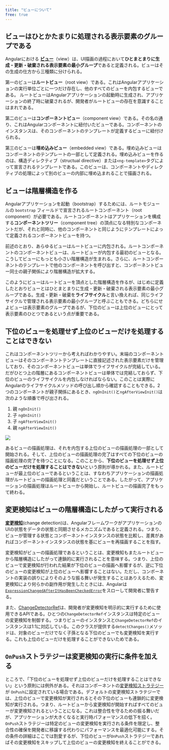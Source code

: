 ```yaml
---
title: "ビューについて"
free: true
---
```


## ビューはひとかたまりに処理される表示要素のグループである

Angularにおける **[ビュー][]**（view）は、UI描画の過程において**ひとまとまりに生成・更新・破棄される表示要素の最小グループ**であると定義される。ビューはその生成の仕方から三種類に分けられる。

第一のビューは**ルートビュー**（root view）である。これはAngularアプリケーションの実行単位ごとに一つだけ存在し、他のすべてのビューを内包するビューである。
ルートビューはAngularアプリケーションの起動時に生成され、アプリケーションの終了時に破棄されるが、開発者がルートビューの存在を意識することはまれである。

第二のビューは**コンポーネントビュー**（component view）である。その名の通り、これはAngularコンポーネントに紐付いたビューである。コンポーネントのインスタンスは、そのコンポーネントのテンプレートが定義するビューに紐付けられる。

第三のビューは**埋め込みビュー**（embedded view）である。埋め込みビューはコンポーネントのテンプレートの一部として定義される。埋め込みビューを作るのは、構造ディレクティブ（structual directive）または`<ng-template>`タグによって宣言されるテンプレートである。このビューは、コンポーネントやディレクティブの処理によって別のビューの内部に埋め込まれることで描画される。

## ビューは階層構造を作る

Angularアプリケーションを起動（bootstrap）するためには、ルートモジュールの `bootstrap` フィールドで宣言されるルートコンポーネント（root component）が必要である。ルートコンポーネントはアプリケーションを構成する**コンポーネントツリー**（component tree）の頂点になる特別なコンポーネントだが、それと同時に、他のコンポーネントと同じようにテンプレートによって定義されるコンポーネントビューを持つ。

前述のとおり、あらゆるビューはルートビューに内包される。ルートコンポーネントのコンポーネントビューは、ルートビューが内包する最初のビューとなる。こうしてビューにもっとも小さい階層構造が生まれる。さらに、ルートコンポーネントのテンプレートで他のコンポーネントを呼び出すと、コンポーネントビュー同士の親子関係により階層構造が拡大する。

このようにビューはルートビューを頂点とした階層構造を作るが、はじめに定義したとおりビューとはひとまとまりに生成・更新・破棄される表示要素の最小グループである。生成・更新・破棄を**ライフサイクル**と言い換えれば、同じライフサイクルで管理される表示要素の最小グループと呼ぶこともできる。どちらにせよビューは表示要素のグループであるが、下位のビューは上位のビューにとって表示要素のひとつであるという点が重要である。

## 下位のビューを処理せず上位のビューだけを処理することはできない

これはコンポーネントツリーから考えればわかりやすい。末端のコンポーネントビューはそのコンポーネントテンプレートに直接記述された表示要素だけを管理しており、そのコンポーネントビューは単体でライフサイクルが完結している。だがひとつ上の階層にあるコンポーネントビューは単体では完結しておらず、下位のビューのライフサイクルを内包しなければならない。このことは実際にAngularのライフサイクルメソッドの呼び出し順から確認することもできる。2つのコンポーネントが親子関係にあるとき、`ngOnInit()`と`ngAfterViewInit()`は次のような順番で呼び出される。

1. 親 `ngOnInit()`
1. 子 `ngOnInit()`
1. 子 `ngAfterViewInit()`
1. 親 `ngAfterViewInit()`

![](https://storage.googleapis.com/zenn-user-upload/57f91f32bb5d-20211218.png)

あるビューの描画処理は、それを内包する上位のビューの描画処理の一部として開始される。そして、上位のビューの描画処理の完了はすべての下位のビューの描画処理の完了を待つことになる。このことから、**下位のビューを処理せず上位のビューだけを処理することはできない**という原則が導かれる。また、ルートビューが最上位のビューであるということは、すなわちアプリケーションの描画処理がルートビューの描画処理と同義だということである。したがって、アプリケーションの描画処理はルートビューから開始し、ルートビューの描画完了をもって終わる。


## 変更検知はビューの階層構造にしたがって実行される

**[変更検知][]**(change detection)は、AngularフレームワークがアプリケーションのUIの状態をデータの状態と同期させるメカニズムであると定義される。つまり、ビューが管理する状態とコンポーネントインスタンスの状態を比較し、差異があればコンポーネントインスタンスの状態を基にビューを再描画することを指す。

変更検知がビューの描画処理であるということは、変更検知もまたルートビューから階層構造にしたがって連鎖的に実行されることを意味する。つまり、上位のビューで変更検知が行われた結果が下位のビューの描画へ影響するが、逆に下位のビューの変更検知が上位のビューへ影響することはない。ただし、コンポーネントの実装の誤りによりそのような振る舞いが発生することはありえるため、変更検知により何らかの副作用が発生したときには、Angularは[`ExpressionChangedAfterItHasBeenCheckedError`](https://angular.jp/errors/NG0100)をスローして開発者に警告する。

また、[ChangeDetectorRef][]は、開発者が変更検知を明示的に実行するために使用できるAPIである。ひとつの`ChangeDetectorRef`インスタンスは特定のビューの変更検知を制御する。つまりビューのインスタンスと`ChangeDetectorRef`のインスタンスは1:1に対応している。このクラスが提供する`detectChanges()`メソッドは、対象のビューだけでなく子孫となる下位のビューでも変更検知を実行する。これも上位のビューだけを処理することができないためである。

## `OnPush`ストラテジーは変更検知の実行に条件を加える

ところで、「下位のビューを処理せず上位のビューだけを処理することはできない」という原則には例外がある。それはコンポーネントの[変更検知ストラテジー](https://angular.jp/api/core/ChangeDetectionStrategy)が `OnPush`に設定されている場合である。デフォルトの変更検知ストラテジーでは、上位のビューで変更検知が実行されるとその下位のビューも連鎖的に変更検知が実行される。つまり、ルートビューから変更検知が開始すればすべてのビューが変更検知されるということになる。これは整合性を守るための振る舞いだが、アプリケーションが大きくなると実行時パフォーマンスの低下を招く。
`OnPush`ストラテジーは特定のビューの変更検知を実行される条件を限定し、整合性の確保を開発者に移譲する代わりにパフォーマンスを最適化可能にする。その条件の詳細はここでは割愛するが、下位のビューが`OnPush`ストラテジーであればその変更検知をスキップして上位のビューの変更検知を終えることができる。


[ビュー]: https://angular.jp/guide/glossary#%E3%83%93%E3%83%A5%E3%83%BC
[変更検知]: https://angular.jp/guide/glossary#%E5%A4%89%E6%9B%B4%E6%A4%9C%E7%9F%A5
[ChangeDetectorRef]: https://angular.jp/api/core/ChangeDetectorRef